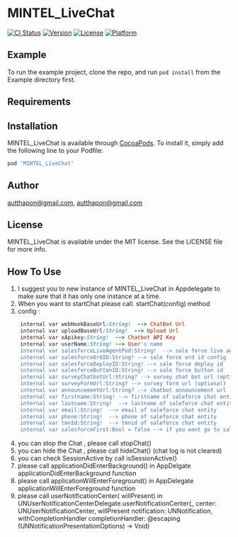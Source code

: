 # MINTEL_LiveChat

[![CI Status](https://img.shields.io/travis/autthapon@gmail.com/MINTEL_LiveChat.svg?style=flat)](https://travis-ci.org/autthapon@gmail.com/MINTEL_LiveChat)
[![Version](https://img.shields.io/cocoapods/v/MINTEL_LiveChat.svg?style=flat)](https://cocoapods.org/pods/MINTEL_LiveChat)
[![License](https://img.shields.io/cocoapods/l/MINTEL_LiveChat.svg?style=flat)](https://cocoapods.org/pods/MINTEL_LiveChat)
[![Platform](https://img.shields.io/cocoapods/p/MINTEL_LiveChat.svg?style=flat)](https://cocoapods.org/pods/MINTEL_LiveChat)

## Example

To run the example project, clone the repo, and run `pod install` from the  Example directory first.

## Requirements

## Installation

MINTEL_LiveChat is available through [CocoaPods](https://cocoapods.org). To install
it, simply add the following line to your Podfile:

```ruby
pod 'MINTEL_LiveChat'
```

## Author

autthapon@gmail.com, autthapon@gmail.com

## License

MINTEL_LiveChat is available under the MIT license. See the LICENSE file for more info.


## How To Use
1. I suggest you to new instance of MINTEL_LiveChat in Appdelegate to make sure that it has only one instance at a time. 
2. When you want to startChat please call. startChat(config) method 
3. config : 
```ruby
    internal var webHookBaseUrl:String!  --> ChatBot Url 
    internal var uploadBaseUrl:String!  --> Upload Url
    internal var xApikey:String!  --> Chatbot API Key
    internal var userName:String! --> User's name 
    internal var salesforceLiveAgentPod:String!  --> sale force live agent pod config
    internal var salesforceOrdID:String! --> sale force ord id config
    internal var salesforceDeployID:String! --> sale force deploy id 
    internal var salesforceButtonID:String! --> sale force button id 
    internal var surveyChatbotUrl:String? --> survey chat bot url (optional)
    internal var surveyFormUrl:String? --> survey form url (optional)
    internal var announcementUrl:String? --> chatbot announcement url 
    internal var firstname:String! --> firstname of saleforce chat entity 
    internal var lastname:String!  --> lastname of saleforce chat entity 
    internal var email:String!  --> email of saleforce chat entity 
    internal var phone:String!  --> phone of saleforce chat entity 
    internal var tmnId:String!  --> tmnid of saleforce chat entity 
    internal var salesforceFirst:Bool = false --> if you want go to saleforce immediately (default is chatbot)
```

4. you can stop the Chat , please call stopChat() 
5. you can hide the Chat , please call hideChat() (chat log is not cleared)
6. you can check SessionActive by call isSessionActive() 
7. please call applicationDidEnterBackground() in AppDelgate applicationDidEnterBackground function
8. please call applicationWillEnterForeground() in AppDelegate applicationWillEnterForeground function
9. please call userNotificationCenter( willPresent) in UNUserNotificationCenterDelegate.userNotificationCenter(_ center: UNUserNotificationCenter, willPresent notification: UNNotification, withCompletionHandler completionHandler: @escaping (UNNotificationPresentationOptions) -> Void)


